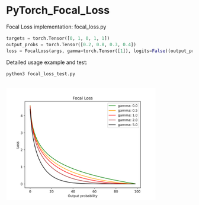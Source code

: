 # PyTorch_Focal_Loss

Focal Loss implementation: focal_loss.py <br/>

```python
targets = torch.Tensor([0, 1, 0, 1, 1])
output_probs = torch.Tensor([0.2, 0.8, 0.3, 0.4])
loss = FocalLoss(args, gamma=torch.Tensor([1]), logits=False)(output_probs, targets)
```

Detailed usage example and test:  
```python
python3 focal_loss_test.py 
```
<br/>




<img src="focal_loss_plot.png" width="80%">
